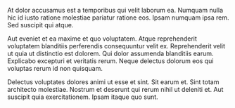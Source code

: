 At dolor accusamus est a temporibus qui velit laborum ea. Numquam nulla hic id iusto ratione molestiae pariatur ratione eos. Ipsam numquam ipsa rem. Sed suscipit qui atque.
 Aut eveniet et ea maxime et quo voluptatem. Atque reprehenderit voluptatem blanditiis perferendis consequuntur velit ex. Reprehenderit velit ut quia ut distinctio est dolorem. Qui dolor assumenda blanditiis earum. Explicabo excepturi et veritatis rerum. Neque delectus dolorum eos qui voluptas rerum id non quisquam.
 Delectus voluptates dolores animi ut esse et sint. Sit earum et. Sint totam architecto molestiae. Nostrum et deserunt qui rerum nihil ut deleniti et. Aut suscipit quia exercitationem. Ipsam itaque quo sunt.
